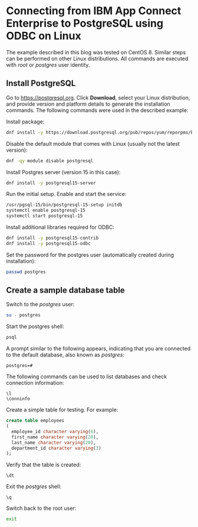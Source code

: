 
# Connecting from IBM App Connect Enterprise to PostgreSQL using ODBC on Linux

The example described in this blog was tested on CentOS 8. Similar steps can be performed on other Linux distributions. All commands are executed with *root* or *postgres* user identity.

## Install PostgreSQL

Go to https://postgresql.org. Click **Download**, select your Linux distribution, and provide version and platform details to generate the installation commands. The following commands were used in the described example:

Install package:
```sh
dnf install -y https://download.postgresql.org/pub/repos/yum/reporpms/EL-8-x86_64/pgdg-redhat-repo-latest.noarch.rpm
```

Disable the default module that comes with Linux (usually not the latest version):
```sh
dnf -qy module disable postgresql
```

Install Postgres server (version 15 in this case):
```sh
dnf install -y postgresql15-server
```

Run the initial setup. Enable and start the service:
```sh
/usr/pgsql-15/bin/postgresql-15-setup initdb
systemctl enable postgresql-15
systemctl start postgresql-15
```

Install additional libraries required for ODBC:
```sh
dnf install -y postgresql15-contrib
dnf install -y postgresql15-odbc
```

Set the password for the postgres user (automatically created during installation):
```sh
passwd postgres
```

## Create a sample database table

Switch to the *postgres* user:
```sh
su - postgres
```

Start the postgres shell:
```sh
psql
```

A prompt similar to the following appears, indicating that you are connected to the default database, also known as *postgres*:
```
postgres=#
```

The following commands can be used to list databases and check connection information:
```
\l
\conninfo
```

Create a simple table for testing. For example:
```sql
create table employees
(
  employee_id character varying(6),
  first_name character varying(20),
  last_name character varying(20),
  department_id character varying(3)
);
```

Verify that the table is created:
```
\dt
```

Exit the *postgres* shell:
```
\q
```

Switch back to the root user:
```sh
exit
```





















